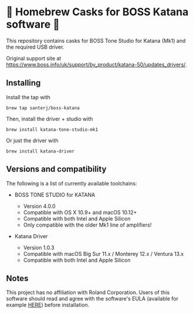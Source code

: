 # 🎸 Homebrew Casks for BOSS Katana software 

This repository contains casks for BOSS Tone Studio for Katana (Mk1) and the required USB driver.

Original support site at https://www.boss.info/uk/support/by_product/katana-50/updates_drivers/.

## Installing

Install the tap with

    brew tap santerj/boss-katana

Then, install the driver + studio with

    brew install katana-tone-studio-mk1

Or just the driver with

    brew install katana-driver


## Versions and compatibility

The following is a list of currently available toolchains:

  * BOSS TONE STUDIO for KATANA
    - Version 4.0.0
    - Compatible with OS X 10.9+ and macOS 10.12+
    - Compatible with both Intel and Apple Silicon
    - Only compatible with the older Mk1 line of amplifiers!

  * Katana Driver
    - Version 1.0.3
    - Compatible with macOS Big Sur 11.x / Monterey 12.x / Ventura 13.x
    - Compatible with both Intel and Apple Silicon

## Notes
This project has no affiliation with Roland Corporation. Users of this software should read and agree with the software's EULA (available for example [HERE](https://www.roland.com/us/support/by_product/system-1/owners_manuals/0c905c71-c4c6-4078-9ff3-066c54cb2c5d/)) before installation.
